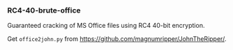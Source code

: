 ### RC4-40-brute-office

Guaranteed cracking of MS Office files using RC4 40-bit encryption.

Get `office2john.py` from https://github.com/magnumripper/JohnTheRipper/.
